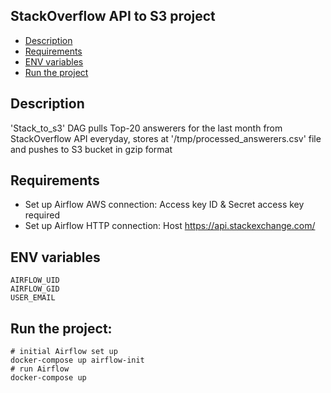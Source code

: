 ## StackOverflow API to S3 project
* [Description](#description)
* [Requirements](#requirements)
* [ENV variables](#env-variables)
* [Run the project](#run-the-project)

## Description
'Stack_to_s3' DAG pulls Top-20 answerers for the last month from StackOverflow API everyday, 
stores at '/tmp/processed_answerers.csv' file and pushes to S3 bucket in gzip format

 
## Requirements 
* Set up Airflow AWS connection: Access key ID & Secret access key required
* Set up Airflow HTTP connection: Host https://api.stackexchange.com/


## ENV variables
```
AIRFLOW_UID
AIRFLOW_GID
USER_EMAIL
```


## Run the project:
```
# initial Airflow set up
docker-compose up airflow-init
# run Airflow
docker-compose up
```

